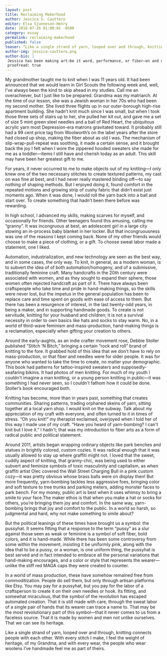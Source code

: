 ```yaml
---
layout: post
title: Reclaiming Makerhood
author: Jessica S. Cauttero
editor: Elsa Sjunneson-Henry
date: 2018-07-26 01:00:01 -0500
category: essay
permalink: reclaiming-makerhood
published: false
teaser: “Like a single strand of yarn, looped over and through, knitting connects people with each other."
author-img: jessica-cauttero.png
author-bio: |
 Jessica has been making art—be it word, performance, or fiber—on and off since adolescence. She has been working in or around theatermaking for over ten years and her favorite offstage job was probably making puppets. When not writing, reading, sewing, or knitting, she is either performing under an assumed name wearing a lot of glitter, marathoning television series, or cuddling one of her critters (husband included).
 proofread: true
---
```


My grandmother taught me to knit when I was 11 years old. It had been announced that we would learn in Girl Scouts the following week and, well, I've always been the kind to skip ahead in my studies. Call me an overachiever, but I just like to be prepared. Grandma was my matriarch. At the time of our lesson, she was a Jewish woman in her 70s who had been my second mother. She lived three flights up in our outer-borough high-rise apartment building. She hadn’t knit much since I was small, but when I took those three sets of stairs up to her, she pulled her kit out, and gave me a set of size 5 mint green steel needles and a ball of Red Heart, the ubiquitous acrylic yarn most Depression-era matrons gravitated toward. It probably still had a 99 cent price tag from Woolworth’s on the label years after the store had closed up shop, making the fiber about as old I was. The mechanism of slip-wrap-pull-repeat was soothing, it made a certain sense, and it brought back the joy I felt when I wore the zippered hooded sweaters she made for me as a toddler—items I still have and cherish today as an adult. This skill may have been her greatest gift to me.

For years, it never occurred to me to make objects out of my knitting—I only knew one of the two necessary stitches to create textured patterns, my cast on was fine at best, and I had never really mastered binding off—to say nothing of shaping methods. But I enjoyed doing it, found comfort in the repeated motions and growing strip of cushy fabric that didn’t exist just moments ago. When it was done, I would roll the yarn back into a ball and start over. To create something that hadn’t been there before was rewarding.

In high school, I advanced my skills, making scarves for myself, and occasionally for friends. Other teenagers found this amusing, calling me “granny”. It was incongruous at best, an adolescent girl in a large city stowing an in-process baby blanket in her locker. But that incongruousness was one of the reasons I kept coming back. None of my other friends would choose to make a piece of clothing, or a gift. To choose sweat labor made a statement, one I liked.

Automation, industrialization, and new technology are seen as the best way, and in some cases, the only way. To knit, in general, as a modern woman, is to subvert the idea of of both automation/homogeny, and of a submissive, traditionally feminine craft. Many handcrafts in the 20th century were associated with women, and as they sought to expand their sphere, those women often rejected handcraft as part of it. There have always been craftspeople who take time and pride in hand-making things, so the skills were never lost, but the impetus in the general population has been to replace care and time spent on goods with ease of access to them. But there has been a resurgence of interest, in the last twenty-odd years, in being a maker, and in supporting handmade goods. To create is not servitude, knitting for your husband and children; it is not a survival necessity in order to own basics like hats and socks to stay warm. No, in a world of third-wave feminism and mass-production, hand-making things is a reclamation, especially when gifting your creation to others.

Around the early-aughts, as an indie crafter movement rose, Debbie Stoller published “Stitch ’N Bitch,” bringing a certain “rock and roll” brand of knitting to the fore. It grabbed hold of this idea that we don't have to rely on mass-production, or that fiber and needles were for older people. It was for anyone who wanted to take the time to create, no matter your demographic. This book had patterns for tattoo-inspired sweaters and supposedly-seafaring bikinis. It had photos of men knitting. For much of my youth I couldn't imagine a man knitting, or a young person knitting in public—it was something I had never seen, so I couldn't fathom how it could be done. Stoller’s book encouraged both.

Knitting has become, more than in years past, something that creates communities. Sharing patterns, trading orphaned skeins of yarn, sitting together at a local yarn shop. I would knit on the subway. Talk about my appreciation of my craft with everyone, and often turned to it in times of stress. “Oh you knit!” my therapist exclaimed, overjoyed when I told her of this way I made use of my craft. “Have you heard of yarn-bombing? I can't knit but I love it.” I hadn't; that was my introduction to fiber arts as a form of radical public and political statement.

Around 2011, artists began wrapping ordinary objects like park benches and statues in brightly colored, custom cozies. It was radical enough that it was usually allowed to stay up where graffiti might not. I loved that the sweet, cuddly aspect of knitting, that granny-chic, was being used to either subvert and feminize symbols of toxic masculinity and capitalism, as when graffiti artist Olec covered the Wall Street Charging Bull in a pink custom cozy—it was pretty obvious whose brass balls were on display then! But more frequently, yarn-bombing tackles less aggressive foes, bringing color and soft texture to tree trunks and parking meters, adding monster faces to park bench. For my money, public art is best when it uses whimsy to bring a smile to your face.The maker ethos is that when you make a hat or socks for others, you’re bringing them joy and comfort. In the same way, yarn-bombing brings that joy and comfort to the public. In a world so harsh, so judgmental and hard, why not make something to smile about?

But the political leanings of these times have brought us a symbol: the pussyhat. It seems fitting that a response to the term “pussy” as a slur against those seen as weak or feminine is a symbol of soft fiber, bold colors, and it is hand-made. While there has been some controversy from some within the movement, insisting it be uniformly pink, along with the idea that to be a pussy, or a woman, is one uniform thing, the pussyhat is best served and in fact intended to embrace all the personal variations that hand-making encourages, and a color or style that represents the wearer—unlike the stiff red MAGA caps they were created to counter.

In a world of mass production, these have somehow remained free from commoditization. People do sell them, but only through artisan platforms like Etsy. You may pay for a pussyhat, but you pay for the labor of a craftsperson to create it on their own needles or hook. Its fitting, and somewhat miraculous, that the symbol of the revolution has escaped automated creation. That it is still made with care, through the sweat labor of a single pair of hands that its wearer can trace a name to. That may be the most revolutionary part of this symbol—that it never comes to us from a faceless source. That it is made by women and men not unlike ourselves. That we can see its heritage.

Like a single strand of yarn, looped over and through, knitting connects people with each other. With every stitch I make, I feel the weight of heritage, of my Grandma, and with every wear, the people who wear woolens I’ve handmade feel me as part of theirs.

